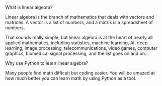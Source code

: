What is linear algebra?

Linear algebra is the branch of mathematics that deals with vectors and matrices. A vector is a list of numbers, and a matrix is a spreadsheet of numbers.

That sounds really simple, but linear algebra is at the heart of nearly all applied mathematics, including statistics, machine learning, AI, deep learning, image processing, telecommunications, video games, computer graphics, biomedical signal processing, and the list goes on and on...



Why use Python to learn linear algebra?

Many people find math difficult but coding easier. You will be amazed at how much better you can learn math by using Python as a tool.
